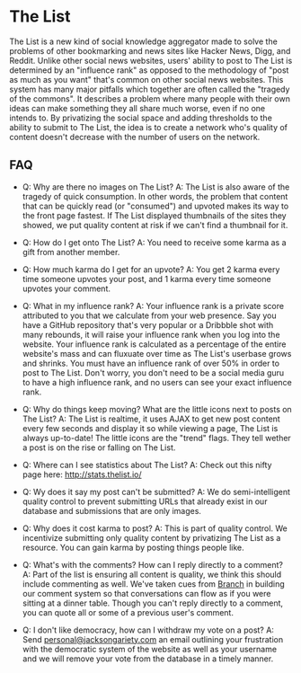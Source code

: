 The List
=============

The List is a new kind of social knowledge aggregator made to solve the problems of other bookmarking and news sites like Hacker News, Digg, and Reddit. Unlike other social news websites, users' ability to post to The List is determined by an "influence rank" as opposed to the methodology of "post as much as you want" that's common on other social news websites. This system has many major pitfalls which together are often called the "tragedy of the commons". It describes a problem where many people with their own ideas can make something they all share much worse, even if no one intends to. By privatizing the social space and adding thresholds to the ability to submit to The List, the idea is to create a network who's quality of content doesn't decrease with the number of users on the network.

FAQ
-------------

 - Q: Why are there no images on The List?
   A: The List is also aware of the tragedy of quick consumption. In other words, the problem that content that can be quickly read (or "consumed") and upvoted makes its way to the front page fastest. If The List displayed thumbnails of the sites they showed, we put quality content at risk if we can't find a thumbnail for it.

 - Q: How do I get onto The List?
   A: You need to receive some karma as a gift from another member.

 - Q: How much karma do I get for an upvote?
   A: You get 2 karma every time someone upvotes your post, and 1 karma every time someone upvotes your comment.

 - Q: What in my influence rank?
   A: Your influence rank is a private score attributed to you that we calculate from your web presence. Say you have a GitHub repository that's very popular or a Dribbble shot with many rebounds, it will raise your influence rank when you log into the website. Your influence rank is calculated as a percentage of the entire website's mass and can fluxuate over time as The List's userbase grows and shrinks. You must have an influence rank of over 50% in order to post to The List. Don't worry, you don't need to be a social media guru to have a high influence rank, and no users can see your exact influence rank.

 - Q: Why do things keep moving? What are the little icons next to posts on The List?
   A: The List is realtime, it uses AJAX to get new post content every few seconds and display it so while viewing a page, The List is always up-to-date! The little icons are the "trend" flags. They tell wether a post is on the rise or falling on The List.

 - Q: Where can I see statistics about The List?
   A: Check out this nifty page here: http://stats.thelist.io/

 - Q: Wy does it say my post can't be submitted?
   A: We do semi-intelligent quality control to prevent submitting URLs that already exist in our database and submissions that are only images.

 - Q: Why does it cost karma to post?
   A: This is part of quality control. We incentivize submitting only quality content by privatizing The List as a resource. You can gain karma by posting things people like.

 - Q: What's with the comments? How can I reply directly to a comment?
   A: Part of the list is ensuring all content is quality, we think this should include commenting as well. We've taken cues from [Branch](http://branch.com) in building our comment system so that conversations can flow as if you were sitting at a dinner table. Though you can't reply directly to a comment, you can quote all or some of a previous user's comment.

 - Q: I don't like democracy, how can I withdraw my vote on a post?
   A: Send personal@jacksongariety.com an email outlining your frustration with the democratic system of the website as well as your username and we will remove your vote from the database in a timely manner.